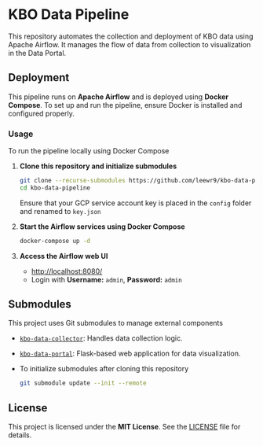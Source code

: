 # KBO Data Pipeline

This repository automates the collection and deployment of KBO data using Apache Airflow. It manages the flow of data from collection to visualization in the Data Portal.

## Deployment
This pipeline runs on **Apache Airflow** and is deployed using **Docker Compose**. To set up and run the pipeline, ensure Docker is installed and configured properly.
     
### Usage
To run the pipeline locally using Docker Compose

1. **Clone this repository and initialize submodules**
    ```bash
    git clone --recurse-submodules https://github.com/leewr9/kbo-data-pipeline.git
    cd kbo-data-pipeline
    ```
    Ensure that your GCP service account key is placed in the `config` folder and renamed to `key.json`
   
2. **Start the Airflow services using Docker Compose**
    ```bash
    docker-compose up -d
    ```
3. **Access the Airflow web UI**
    - [http://localhost:8080/](http://localhost:8080/)
    - Login with **Username:** `admin`, **Password:** `admin`

## Submodules
This project uses Git submodules to manage external components

- [`kbo-data-collector`](https://github.com/leewr9/kbo-data-collector): Handles data collection logic.
- [`kbo-data-portal`](https://github.com/leewr9/kbo-data-portal): Flask-based web application for data visualization.

- To initialize submodules after cloning this repository
    ```bash
    git submodule update --init --remote
    ```

## License
This project is licensed under the **MIT License**. See the [LICENSE](LICENSE) file for details.

